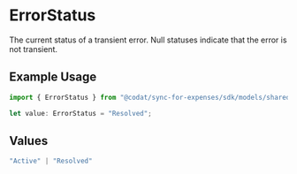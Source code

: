 # ErrorStatus

The current status of a transient error. Null statuses indicate that the error is not transient.

## Example Usage

```typescript
import { ErrorStatus } from "@codat/sync-for-expenses/sdk/models/shared";

let value: ErrorStatus = "Resolved";
```

## Values

```typescript
"Active" | "Resolved"
```